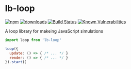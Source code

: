 lb-loop
=======

[![npm](https://img.shields.io/npm/v/lb-loop.svg)](https://npmjs.org/package/lb-loop)
[![downloads](https://img.shields.io/npm/dm/lb-loop.svg)](https://npmjs.org/package/lb-loop)
[![Build Status](https://travis-ci.org/littleball-games/lb-loop.svg?branch=master)](https://travis-ci.org/littleball-games/lb-loop)
[![Known Vulnerabilities](https://snyk.io/test/npm/name/badge.svg)](https://snyk.io/test/npm/name)

A loop library for makeing JavaScript simulations

```javascript
import loop from 'lb-loop'

loop({
  update: () => { /* ... */ }
  render: () => { /* ... */ }
}).start()
```
